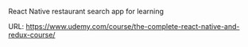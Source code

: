 React Native restaurant search app for learning 

URL: https://www.udemy.com/course/the-complete-react-native-and-redux-course/